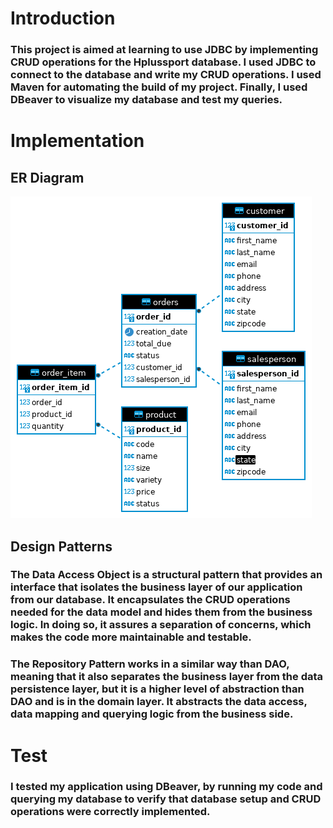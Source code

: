 # **Introduction**
### This project is aimed at learning to use JDBC by implementing CRUD operations for the Hplussport database. I used JDBC to connect to the database and write my CRUD operations. I used Maven for automating the build of my project. Finally, I used DBeaver to visualize my database and test my queries.

# **Implementation**
## **ER Diagram**
![ER Diagram](assets/ER_Diagram.png)

## **Design Patterns**
### **The Data Access Object is a structural pattern that provides an interface that isolates the business layer of our application from our database. It encapsulates the CRUD operations needed for the data model and hides them from the business logic. In doing so, it assures a separation of concerns, which makes the code more maintainable and testable.**
### **The Repository Pattern works in a similar way than DAO, meaning that it also separates the business layer from the data persistence layer, but it is a higher level of abstraction than DAO and is in the domain layer. It abstracts the data access, data mapping and querying logic from the business side.**

# **Test**
### **I tested my application using DBeaver, by running my code and querying my database to verify that database setup and CRUD operations were correctly implemented.**
 